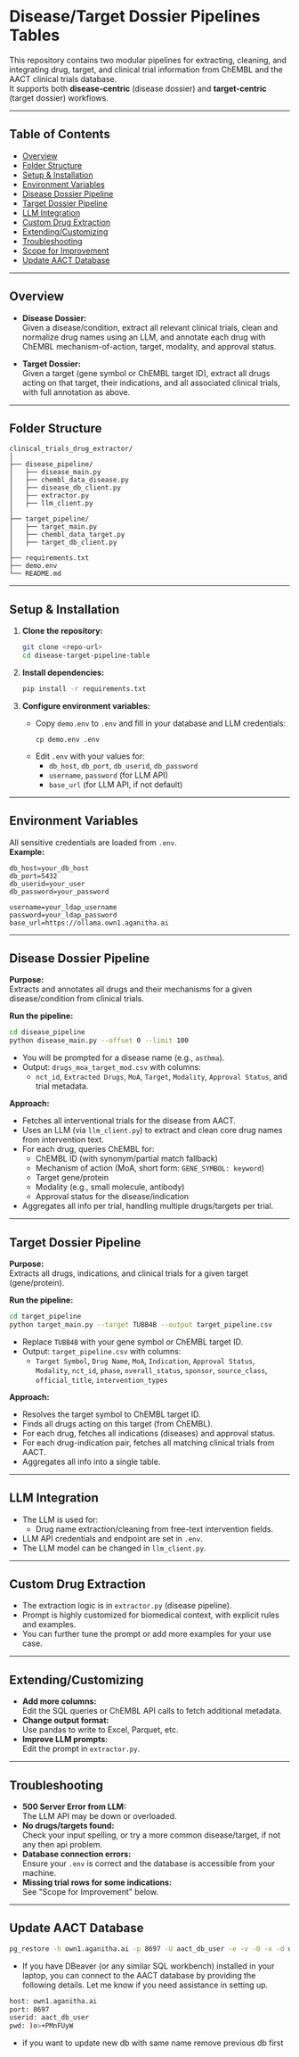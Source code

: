 # Disease/Target Dossier Pipelines Tables

This repository contains two modular pipelines for extracting, cleaning, and integrating drug, target, and clinical trial information from ChEMBL and the AACT clinical trials database.  
It supports both **disease-centric** (disease dossier) and **target-centric** (target dossier) workflows.

---

## Table of Contents

- [Overview](#overview)
- [Folder Structure](#folder-structure)
- [Setup & Installation](#setup--installation)
- [Environment Variables](#environment-variables)
- [Disease Dossier Pipeline](#disease-dossier-pipeline)
- [Target Dossier Pipeline](#target-dossier-pipeline)
- [LLM Integration](#llm-integration)
- [Custom Drug Extraction](#custom-drug-extraction)
- [Extending/Customizing](#extendingcustomizing)
- [Troubleshooting](#troubleshooting)
- [Scope for Improvement](#scope-for-improvement)
- [Update AACT Database](#update-aact-database)

---

## Overview

- **Disease Dossier:**  
  Given a disease/condition, extract all relevant clinical trials, clean and normalize drug names using an LLM, and annotate each drug with ChEMBL mechanism-of-action, target, modality, and approval status.

- **Target Dossier:**  
  Given a target (gene symbol or ChEMBL target ID), extract all drugs acting on that target, their indications, and all associated clinical trials, with full annotation as above.

---

## Folder Structure

```
clinical_trials_drug_extractor/
│
├── disease_pipeline/
│   ├── disease_main.py
│   ├── chembl_data_disease.py
│   ├── disease_db_client.py
│   ├── extractor.py
│   ├── llm_client.py
│
├── target_pipeline/
│   ├── target_main.py
│   ├── chembl_data_target.py
│   ├── target_db_client.py
│
├── requirements.txt
├── demo.env
└── README.md
```

---

## Setup & Installation

1. **Clone the repository:**
    ```bash
    git clone <repo-url>
    cd disease-target-pipeline-table
    ```

2. **Install dependencies:**
    ```bash
    pip install -r requirements.txt
    ```

3. **Configure environment variables:**
    - Copy `demo.env` to `.env` and fill in your database and LLM credentials:
      ```
      cp demo.env .env
      ```
    - Edit `.env` with your values for:
      - `db_host`, `db_port`, `db_userid`, `db_password`
      - `username`, `password` (for LLM API)
      - `base_url` (for LLM API, if not default)

---

## Environment Variables

All sensitive credentials are loaded from `.env`.  
**Example:**
```
db_host=your_db_host
db_port=5432
db_userid=your_user
db_password=your_password

username=your_ldap_username
password=your_ldap_password
base_url=https://ollama.own1.aganitha.ai
```

---

## Disease Dossier Pipeline

**Purpose:**  
Extracts and annotates all drugs and their mechanisms for a given disease/condition from clinical trials.

**Run the pipeline:**
```bash
cd disease_pipeline
python disease_main.py --offset 0 --limit 100
```
- You will be prompted for a disease name (e.g., `asthma`).
- Output: `drugs_moa_target_mod.csv` with columns:
    - `nct_id`, `Extracted Drugs`, `MoA`, `Target`, `Modality`, `Approval Status`, and trial metadata.

**Approach:**
- Fetches all interventional trials for the disease from AACT.
- Uses an LLM (via `llm_client.py`) to extract and clean core drug names from intervention text.
- For each drug, queries ChEMBL for:
    - ChEMBL ID (with synonym/partial match fallback)
    - Mechanism of action (MoA, short form: `GENE_SYMBOL: keyword`)
    - Target gene/protein
    - Modality (e.g., small molecule, antibody)
    - Approval status for the disease/indication
- Aggregates all info per trial, handling multiple drugs/targets per trial.

---

## Target Dossier Pipeline

**Purpose:**  
Extracts all drugs, indications, and clinical trials for a given target (gene/protein).

**Run the pipeline:**
```bash
cd target_pipeline
python target_main.py --target TUBB4B --output target_pipeline.csv
```
- Replace `TUBB4B` with your gene symbol or ChEMBL target ID.
- Output: `target_pipeline.csv` with columns:
    - `Target Symbol`, `Drug Name`, `MoA`, `Indication`, `Approval Status`, `Modality`, `nct_id`, `phase`, `overall_status`, `sponsor`, `source_class`, `official_title`, `intervention_types`

**Approach:**
- Resolves the target symbol to ChEMBL target ID.
- Finds all drugs acting on this target (from ChEMBL).
- For each drug, fetches all indications (diseases) and approval status.
- For each drug-indication pair, fetches all matching clinical trials from AACT.
- Aggregates all info into a single table.

---

## LLM Integration

- The LLM is used for:
    - Drug name extraction/cleaning from free-text intervention fields.
- LLM API credentials and endpoint are set in `.env`.
- The LLM model can be changed in `llm_client.py`.

---

## Custom Drug Extraction

- The extraction logic is in `extractor.py` (disease pipeline).
- Prompt is highly customized for biomedical context, with explicit rules and examples.
- You can further tune the prompt or add more examples for your use case.

---

## Extending/Customizing

- **Add more columns:**  
  Edit the SQL queries or ChEMBL API calls to fetch additional metadata.
- **Change output format:**  
  Use pandas to write to Excel, Parquet, etc.
- **Improve LLM prompts:**  
  Edit the prompt in `extractor.py`.

---

## Troubleshooting

- **500 Server Error from LLM:**  
  The LLM API may be down or overloaded.
- **No drugs/targets found:**  
  Check your input spelling, or try a more common disease/target, if not any then api problem.
- **Database connection errors:**  
  Ensure your `.env` is correct and the database is accessible from your machine.
- **Missing trial rows for some indications:**  
  See "Scope for Improvement" below.

---

## Update AACT Database

```bash
pg_restore -h own1.aganitha.ai -p 8697 -U aact_db_user -e -v -O -x -d db_name --no-owner /home/syash/Downloads/postgres.dmp
```

- If you have DBeaver (or any similar SQL workbench) installed in your laptop, you can connect to the AACT database by providing the following details. Let me know if you need assistance in setting up.

```bash
host: own1.aganitha.ai
port: 8697
userid: aact_db_user
pwd: )o>+PMnFUyW
```

- if you want to update new db with same name remove previous db first